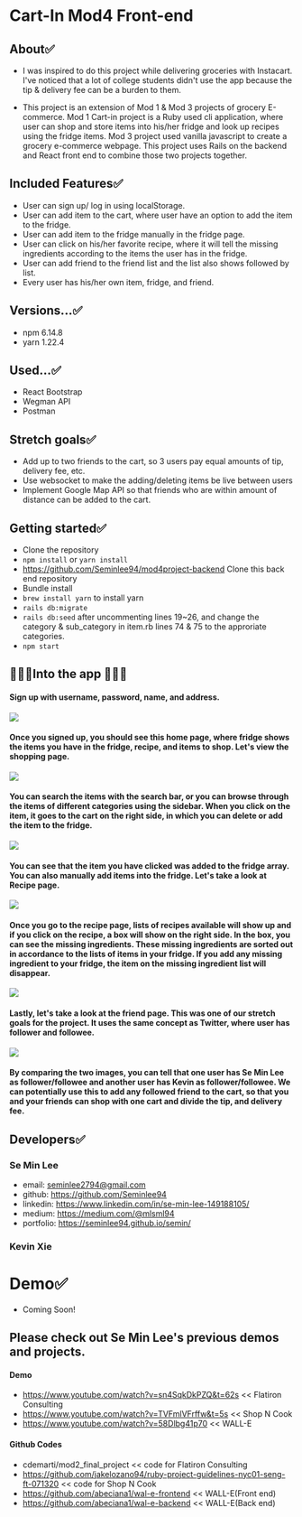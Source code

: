 # Cart-In Mod4 Front-end

## About✅
- I was inspired to do this project while delivering groceries with Instacart. I've noticed that a lot of college students didn't use the app because the tip & delivery fee can be a burden to them. 

- This project is an extension of Mod 1 & Mod 3 projects of grocery E-commerce. Mod 1 Cart-in project is a Ruby used cli application, where user can shop and store items into his/her fridge and look up recipes using the fridge items. Mod 3 project used vanilla javascript to create a grocery e-commerce webpage. This project uses Rails on the backend and React front end to combine those two projects together.

## Included Features✅
- User can sign up/ log in using localStorage.
- User can add item to the cart, where user have an option to add the item to the fridge.
- User can add item to the fridge manually in the fridge page.
- User can click on his/her favorite recipe, where it will tell the missing ingredients according to the items the user has in the fridge.
- User can add friend to the friend list and the list also shows followed by list.
- Every user has his/her own item, fridge, and friend.

## Versions...✅
- npm 6.14.8
- yarn 1.22.4

## Used...✅
- React Bootstrap
- Wegman API
- Postman

## Stretch goals✅
- Add up to two friends to the cart, so 3 users pay equal amounts of tip, delivery fee, etc.
- Use websocket to make the adding/deleting items be live between users
- Implement Google Map API so that friends who are within amount of distance can be added to the cart.

## Getting started✅
- Clone the repository
- ```npm install``` or ```yarn install```
- https://github.com/Seminlee94/mod4project-backend Clone this back end repository
- Bundle install
- ```brew install yarn``` to install yarn
- ```rails db:migrate```
- ```rails db:seed``` after uncommenting lines 19~26, and change the category & sub_category in item.rb lines 74 & 75 to the approriate categories.
- ```npm start```

## 🚀🚀🚀Into the app 🚀🚀🚀
#### Sign up with username, password, name, and address. 
![](images/Home.png)
#### Once you signed up, you should see this home page, where fridge shows the items you have in the fridge, recipe, and items to shop. Let's view the shopping page. 
![](images/Shop.png)
#### You can search the items with the search bar, or you can browse through the items of different categories using the sidebar. When you click on the item, it goes to the cart on the right side, in which you can delete or add the item to the fridge.
![](images/Fridge.png)
#### You can see that the item you have clicked was added to the fridge array. You can also manually add items into the fridge. Let's take a look at Recipe page.
![](images/Recipe.png)
#### Once you go to the recipe page, lists of recipes available will show up and if you click on the recipe, a box will show on the right side. In the box, you can see the missing ingredients. These missing ingredients are sorted out in accordance to the lists of items in your fridge. If you add any missing ingredient to your fridge, the item on the missing ingredient list will disappear. 
![](images/User1.png)
#### Lastly, let's take a look at the friend page. This was one of our stretch goals for the project. It uses the same concept as Twitter, where user has follower and followee. 
![](images/User2.png)
#### By comparing the two images, you can tell that one user has Se Min Lee as follower/followee and another user has Kevin as follower/followee. We can potentially use this to add any followed friend to the cart, so that you and your friends can shop with one cart and divide the tip, and delivery fee.


## Developers✅
### Se Min Lee
- email: seminlee2794@gmail.com
- github: https://github.com/Seminlee94
- linkedin: https://www.linkedin.com/in/se-min-lee-149188105/
- medium: https://medium.com/@mlsml94
- portfolio: https://seminlee94.github.io/semin/

### Kevin Xie

# Demo✅
- Coming Soon!

## Please check out Se Min Lee's previous demos and projects.
#### Demo
- https://www.youtube.com/watch?v=sn4SqkDkPZQ&t=62s << Flatiron Consulting
- https://www.youtube.com/watch?v=TVFmlVFrffw&t=5s << Shop N Cook
- https://www.youtube.com/watch?v=58Dlbg41p70 << WALL-E
#### Github Codes
- cdemarti/mod2_final_project << code for Flatiron Consulting
- https://github.com/jakelozano94/ruby-project-guidelines-nyc01-seng-ft-071320 << code for Shop N Cook
- https://github.com/abeciana1/wal-e-frontend << WALL-E(Front end)
- https://github.com/abeciana1/wal-e-backend << WALL-E(Back end)
